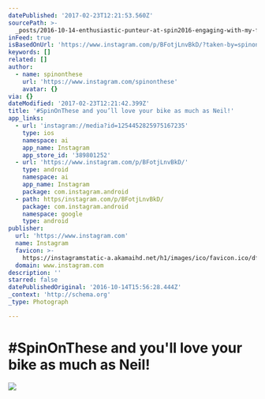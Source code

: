```yaml
---
datePublished: '2017-02-23T12:21:53.560Z'
sourcePath: >-
  _posts/2016-10-14-enthusiastic-punteur-at-spin2016-engaging-with-my-fat-boys.md
inFeed: true
isBasedOnUrl: 'https://www.instagram.com/p/BFotjLnvBkD/?taken-by=spinonthese'
keywords: []
related: []
author:
  - name: spinonthese
    url: 'https://www.instagram.com/spinonthese'
    avatar: {}
via: {}
dateModified: '2017-02-23T12:21:42.399Z'
title: '#SpinOnThese and you’ll love your bike as much as Neil!'
app_links:
  - url: 'instagram://media?id=1254452825975167235'
    type: ios
    namespace: ai
    app_name: Instagram
    app_store_id: '389801252'
  - url: 'https://www.instagram.com/p/BFotjLnvBkD/'
    type: android
    namespace: ai
    app_name: Instagram
    package: com.instagram.android
  - path: https/instagram.com/p/BFotjLnvBkD/
    package: com.instagram.android
    namespace: google
    type: android
publisher:
  url: 'https://www.instagram.com'
  name: Instagram
  favicon: >-
    https://instagramstatic-a.akamaihd.net/h1/images/ico/favicon.ico/dfa85bb1fd63.ico
  domain: www.instagram.com
description: ''
starred: false
datePublishedOriginal: '2016-10-14T15:56:28.444Z'
_context: 'http://schema.org'
_type: Photograph

---
```

# \#SpinOnThese and you'll love your bike as much as Neil!
![](https://s3-us-west-2.amazonaws.com/the-grid-img/p/c188e3a02cd55ba8016172ebeec5e35ef528b0e9.jpg)